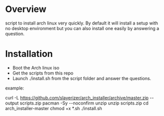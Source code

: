# Overview

script to install arch linux very quickly. By default it will install a setup with no desktop environment but you can also install one easily by answering a question.

# Installation

- Boot the Arch linux iso
- Get the scripts from this repo
- Launch ./install.sh from the script folder and answer the questions.

example:

curl -L https://github.com/slayerizer/arch_installer/archive/master.zip --output scripts.zip
pacman -Sy --noconfirm unzip
unzip scripts.zip
cd arch_installer-master
chmod +x *.sh
./install.sh
